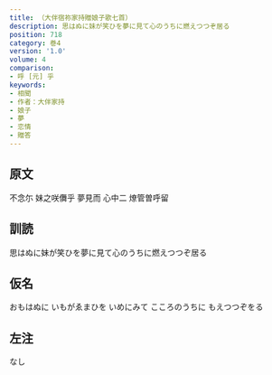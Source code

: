 ```yaml
---
title: （大伴宿祢家持贈娘子歌七首）
description: 思はぬに妹が笑ひを夢に見て心のうちに燃えつつぞ居る
position: 718
category: 巻4
version: '1.0'
volume: 4
comparison:
- 呼 [元] 乎
keywords:
- 相聞
- 作者：大伴家持
- 娘子
- 夢
- 恋情
- 贈答
---
```


## 原文

不念尓 妹之咲儛乎 夢見而 心中二 燎管曽呼留

## 訓読

思はぬに妹が笑ひを夢に見て心のうちに燃えつつぞ居る

## 仮名

おもはぬに いもがゑまひを いめにみて こころのうちに もえつつぞをる

## 左注

なし
